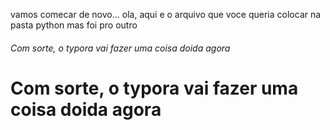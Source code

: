 vamos comecar de novo... ola, aqui e o arquivo que voce queria colocar na pasta python mas foi pro outro

###### Com sorte, o typora vai fazer uma coisa doida agora

 # Com sorte, o typora vai fazer uma coisa doida agora

